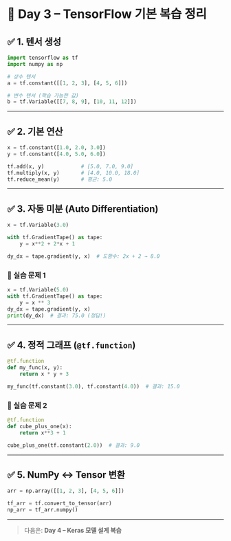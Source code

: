 # 🧠 Day 3 – TensorFlow 기본 복습 정리

## ✅ 1. 텐서 생성

```python
import tensorflow as tf
import numpy as np

# 상수 텐서
a = tf.constant([[1, 2, 3], [4, 5, 6]])

# 변수 텐서 (학습 가능한 값)
b = tf.Variable([[7, 8, 9], [10, 11, 12]])
```

---

## ✅ 2. 기본 연산

```python
x = tf.constant([1.0, 2.0, 3.0])
y = tf.constant([4.0, 5.0, 6.0])

tf.add(x, y)            # [5.0, 7.0, 9.0]
tf.multiply(x, y)       # [4.0, 10.0, 18.0]
tf.reduce_mean(y)       # 평균: 5.0
```

---

## ✅ 3. 자동 미분 (Auto Differentiation)

```python
x = tf.Variable(3.0)

with tf.GradientTape() as tape:
    y = x**2 + 2*x + 1

dy_dx = tape.gradient(y, x)  # 도함수: 2x + 2 → 8.0
```

### 🧪 실습 문제 1

```python
x = tf.Variable(5.0)
with tf.GradientTape() as tape:
    y = x ** 3
dy_dx = tape.gradient(y, x)
print(dy_dx)  # 결과: 75.0 (정답!)
```

---

## ✅ 4. 정적 그래프 (`@tf.function`)

```python
@tf.function
def my_func(x, y):
    return x * y + 3

my_func(tf.constant(3.0), tf.constant(4.0))  # 결과: 15.0
```

### 🧪 실습 문제 2

```python
@tf.function
def cube_plus_one(x):
    return x**3 + 1

cube_plus_one(tf.constant(2.0))  # 결과: 9.0
```

---

## ✅ 5. NumPy <-> Tensor 변환

```python
arr = np.array([[1, 2, 3], [4, 5, 6]])

tf_arr = tf.convert_to_tensor(arr)
np_arr = tf_arr.numpy()
```

---

> 다음은: **Day 4 – Keras 모델 설계 복습**